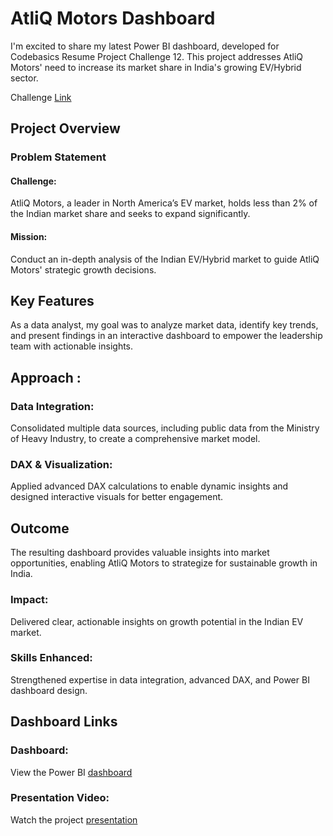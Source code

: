 # AtliQ Motors Dashboard

I'm excited to share my latest Power BI dashboard, developed for Codebasics Resume Project Challenge 12. This project addresses AtliQ Motors' need to increase its market share in India's growing EV/Hybrid sector.

Challenge [Link](https://codebasics.io/challenge/codebasics-resume-project-challenge)

## Project Overview
### Problem Statement
#### Challenge: 
AtliQ Motors, a leader in North America’s EV market, holds less than 2% of the Indian market share and seeks to expand significantly.
#### Mission: 
Conduct an in-depth analysis of the Indian EV/Hybrid market to guide AtliQ Motors' strategic growth decisions.

## Key Features
As a data analyst, my goal was to analyze market data, identify key trends, and present findings in an interactive dashboard to empower the leadership team with actionable insights.

## Approach : 
### Data Integration: 
Consolidated multiple data sources, including public data from the Ministry of Heavy Industry, to create a comprehensive market model.
### DAX & Visualization: 
Applied advanced DAX calculations to enable dynamic insights and designed interactive visuals for better engagement.


## Outcome

The resulting dashboard provides valuable insights into market opportunities, enabling AtliQ Motors to strategize for sustainable growth in India.

### Impact: 
Delivered clear, actionable insights on growth potential in the Indian EV market.
### Skills Enhanced: 
Strengthened expertise in data integration, advanced DAX, and Power BI dashboard design.

## Dashboard Links
### Dashboard: 
View the Power BI [dashboard](https://project.novypro.com/L9fBor)
### Presentation Video: 
Watch the project [presentation](https://youtu.be/_6STOzRdV3w)
